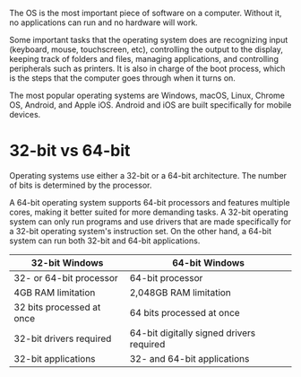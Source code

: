 The OS is the most important piece of software on a computer. Without it, no applications can run and no hardware will work.

Some important tasks that the operating system does are recognizing input (keyboard, mouse, touchscreen, etc), controlling the output to the display, keeping track of folders and files, managing applications, and controlling peripherals such as printers. It is also in charge of the boot process, which is the steps that the computer goes through when it turns on.

The most popular operating systems are Windows, macOS, Linux, Chrome OS, Android, and Apple iOS. Android and iOS are built specifically for mobile devices.

# 32-bit vs 64-bit
Operating systems use either a 32-bit or a 64-bit architecture. The number of bits is determined by the processor.

A 64-bit operating system supports 64-bit processors and features multiple cores, making it better suited for more demanding tasks. A 32-bit operating system can only run programs and use drivers that are made specifically for a 32-bit operating system's instruction set. On the other hand, a 64-bit system can run both 32-bit and 64-bit applications.

| 32-bit Windows            | 64-bit Windows                           |
| ------------------------- | ---------------------------------------- |
| 32- or 64-bit processor   | 64-bit processor                         |
| 4GB RAM limitation        | 2,048GB RAM limitation                   |
| 32 bits processed at once | 64 bits processed at once                |
| 32-bit drivers required   | 64-bit digitally signed drivers required |
| 32-bit applications       | 32- and 64-bit applications              |

